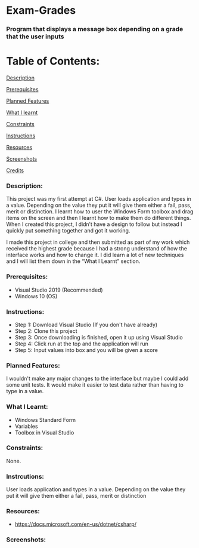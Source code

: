 # Exam-Grades
### Program that displays a message box depending on a grade that the user inputs

# Table of Contents:

[Description](#Description)  
<a name="Description"/>

[Prerequisites](#Prerequisites)  
<a name="Prerequisites"/>

[Planned Features](#Planned_Features)  
<a name="Planned_Features"/>

[What I learnt](#What_I_Learnt)  
<a name="What_I_Learnt"/>

[Constraints](#Constraints)  
<a name="Constraints"/>

[Instructions](#Instructions)  
<a name="Instructions"/>

[Resources](#Resources)  
<a name="Resources"/>

[Screenshots](#Screenshots)
<a name="Screenshots"/>

[Credits](#Credits)  
<a name="Credits"/>

### Description: 

This project was my first attempt at C#. User loads application and types in a value. Depending on the value they put it will give them either a fail, pass, merit or distinction. I learnt how to user the Windows Form toolbox and drag items on the screen and then I learnt how to make them do different things. When I created this project, I didn’t have a design to follow but instead I quickly put something together and got it working.

I made this project in college and then submitted as part of my work which received the highest grade because I had a strong understand of how the interface works and how to change it. I did learn a lot of new techniques and I will list them down in the “What I Learnt” section.

### Prerequisites:
- Visual Studio 2019 (Recommended)
- Windows 10 (OS)

### Instructions:
- Step 1: Download Visual Studio (If you don't have already)
- Step 2: Clone this project
- Step 3: Once downloading is finished, open it up using Visual Studio
- Step 4: Click run at the top and the application will run
- Step 5: Input values into box and you will be given a score


### Planned Features:
I wouldn't make any major changes to the interface but maybe I could add some unit tests. It would make it easier to test data rather than having to type in a value.

### What I Learnt:
- Windows Standard Form
- Variables
- Toolbox in Visual Studio

### Constraints:
None.

### Instrcutions:
User loads application and types in a value. Depending on the value they put it will give them either a fail, pass, merit or distinction


### Resources:
- https://docs.microsoft.com/en-us/dotnet/csharp/

### Screenshots:
